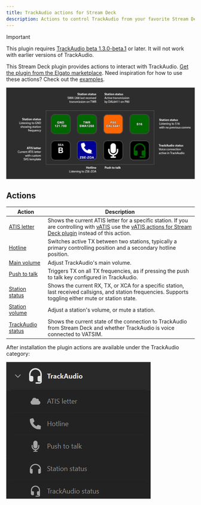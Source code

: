 ```yaml
---
title: TrackAudio actions for Stream Deck
description: Actions to control TrackAudio from your favorite Stream Deck device.
---
```


> [!IMPORTANT]
> This plugin requires [TrackAudio beta 1.3.0-beta.1](https://github.com/pierr3/TrackAudio/releases/tag/1.3.0-beta.1) or later. It will not work with earlier versions of TrackAudio.

This Stream Deck plugin provides actions to interact with TrackAudio. [Get the plugin from the Elgato marketplace](https://marketplace.elgato.com/product/trackaudio-e913a0ca-4c12-411d-a5a6-acf5f6c4bdea). Need inspiration for how to use these actions? Check out the [examples](examples/).

![Screenshot a Stream Deck profile with buttons for stations, current ATIS letter, a hotline, and a push-to-talk button](button-example.png)

## Actions


| Action                                 | Description                                                                                                                                                                                                  |
| -------------------------------------- | ------------------------------------------------------------------------------------------------------------------------------------------------------------------------------------------------------------ |
| [ATIS letter](atis-letter)             | Shows the current ATIS letter for a specific station. If you are controlling with [vATIS](https://vatis.app/) use the [vATIS actions for Stream Deck plugin](/docs/streamdeck-vatis) instead of this action. |
| [Hotline](hotline)                     | Switches active TX between two stations, typically a primary controlling position and a secondary hotline position.                                                                                          |
| [Main volume](main-volume)             | Adjust TrackAudio's main volume.                                                                                                                                                                             |
| [Push to talk](push-to-talk)           | Triggers TX on all TX frequencies, as if pressing the push to talk key configured in TrackAudio.                                                                                                             |
| [Station status](station-status)       | Shows the current RX, TX, or XCA for a specific station, last received callsigns, and station frequencies. Supports toggling either mute or station state.                                                   |
| [Station volume](station-volume)       | Adjust a station's volume, or mute a station.                                                                                                                                                                |
| [TrackAudio status](trackaudio-status) | Shows the current state of the connection to TrackAudio from Stream Deck and whether TrackAudio is voice connected to VATSIM.                                                                                |

After installation the plugin actions are available under the TrackAudio category:

![Screenshot of the Stream Deck profile UI with the categories filtered to "track"](streamdeck-category.png)
